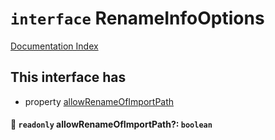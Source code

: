 # `interface` RenameInfoOptions

[Documentation Index](../README.md)

## This interface has

- property [allowRenameOfImportPath](#-readonly-allowrenameofimportpath-boolean)


#### 📄 `readonly` allowRenameOfImportPath?: `boolean`



